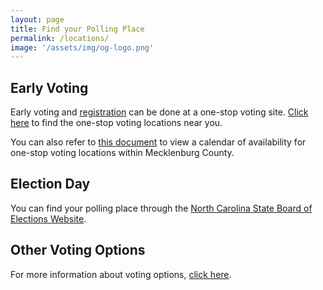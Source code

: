 ```yaml
---
layout: page
title: Find your Polling Place
permalink: /locations/
image: '/assets/img/og-logo.png'
---
```


## Early Voting

Early voting and [registration](/register) can be done at a one-stop voting site. [Click here](https://vt.ncsbe.gov/ossite/) to find the one-stop voting locations near you.

You can also refer to [this document](https://www.mecknc.gov/BOE/Documents/early%20voting%20calendar%20for%20MECK1911.pdf) to view a calendar of availability for one-stop voting locations within Mecklenburg County.

## Election Day

You can find your polling place through the [North Carolina State Board of Elections Website](https://vt.ncsbe.gov/PPLkup/).

## Other Voting Options

For more information about voting options, [click here](https://www.ncsbe.gov/Voting-Options).